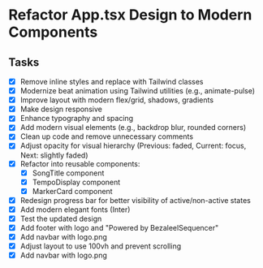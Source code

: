 # Refactor App.tsx Design to Modern Components

## Tasks
- [x] Remove inline styles and replace with Tailwind classes
- [x] Modernize beat animation using Tailwind utilities (e.g., animate-pulse)
- [x] Improve layout with modern flex/grid, shadows, gradients
- [x] Make design responsive
- [x] Enhance typography and spacing
- [x] Add modern visual elements (e.g., backdrop blur, rounded corners)
- [x] Clean up code and remove unnecessary comments
- [x] Adjust opacity for visual hierarchy (Previous: faded, Current: focus, Next: slightly faded)
- [x] Refactor into reusable components:
  - [x] SongTitle component
  - [x] TempoDisplay component
  - [x] MarkerCard component
- [x] Redesign progress bar for better visibility of active/non-active states
- [x] Add modern elegant fonts (Inter)
- [x] Test the updated design
- [x] Add footer with logo and "Powered by BezaleelSequencer"
- [x] Add navbar with logo.png
- [x] Adjust layout to use 100vh and prevent scrolling
- [x] Add navbar with logo.png
